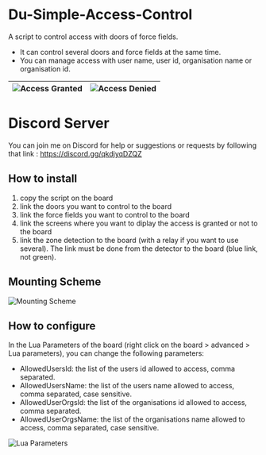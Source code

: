 # Du-Simple-Access-Control

A script to control access with doors of force fields.

- It can control several doors and force fields at the same time.
- You can manage access with user name, user id, organisation name or organisation id.

| ![Access Granted](https://raw.githubusercontent.com/Jericho1060/du-simple-access-control/main/images/screen_access_granted.png) | ![Access Denied](https://raw.githubusercontent.com/Jericho1060/du-simple-access-control/main/images/screen_access_denied.png) |
| --- | --- |

# Discord Server

You can join me on Discord for help or suggestions or requests by following that link : https://discord.gg/qkdjyqDZQZ

## How to install

1. copy the script on the board
2. link the doors you want to control to the board
3. link the force fields you want to control to the board
4. link the screens where you want to diplay the access is granted or not to the board
5. link the zone detection to the board (with a relay if you want to use several). The link must be done from the detector to the board (blue link, not green).

## Mounting Scheme

![Mounting Scheme](https://raw.githubusercontent.com/Jericho1060/du-simple-access-control/main/images/mounting_scheme.png)

## How to configure

In the Lua Parameters of the board (right click on the board > advanced > Lua parameters), you can change the following parameters:
- AllowedUsersId: the list of the users id allowed to access, comma separated.
- AllowedUsersName: the list of the users name allowed to access, comma separated, case sensitive.
- AllowedUserOrgsId: the list of the organisations id allowed to access, comma separated.
- AllowedUserOrgsName: the list of the organisations name allowed to access, comma separated, case sensitive.

![Lua Parameters](https://raw.githubusercontent.com/Jericho1060/du-simple-access-control/main/images/lua_parameters.png)
